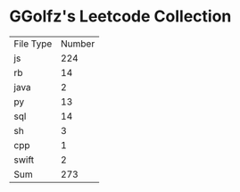 # GGolfz's Leetcode Collection

<table><tr><td>File Type</td><td>Number</td></tr><tr><td>js</td><td>224</td></tr><tr><td>rb</td><td>14</td></tr><tr><td>java</td><td>2</td></tr><tr><td>py</td><td>13</td></tr><tr><td>sql</td><td>14</td></tr><tr><td>sh</td><td>3</td></tr><tr><td>cpp</td><td>1</td></tr><tr><td>swift</td><td>2</td></tr><tr><td>Sum</td><td>273</td></tr></table>